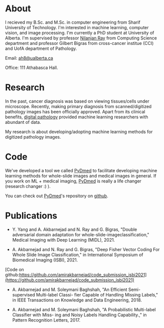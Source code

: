 # About
I recieved my B.Sc. and M.Sc. in computer engineering from Sharif University of Technology.
I'm interested in machine learning, computer vision, and image processing. 
I'm currently a PhD student at University of Alberta.
I'm supervised by
professor [Nilanjan Ray](https://webdocs.cs.ualberta.ca/~nray1/index.html) from Computing Science department
and professor Gilbert Bigras from cross-cancer institue (CCI) and UofA department of Pathology.  


Email: ah8@ualberta.ca


Office: 111 Athabasca Hall. 

# Research
In the past, cancer diagnosis was based on viewing tissues/cells under microscope.
Recently, making primary diagnosis from scanned/digitized pathology images has been officially approved.
Apart from its clinical benefits, [digital pathology](https://en.wikipedia.org/wiki/Digital_pathology)
provided machine learning researchers with abundant of data.

My research is about developing/adopting machine learning methods for digitized pathology images.
        

# Code
We've developed a tool we called [PyDmed](https://github.com/amirakbarnejad/PyDmed) 
to facilitate developing machine learning methods for whole-slide images and medical images in general.
If you work on ML + medical imaging, [PyDmed](https://github.com/amirakbarnejad/PyDmed)
is really a life changer (research changer :) ). 

      
You can check out [PyDmed](https://github.com/amirakbarnejad/PyDmed)'s repository on 
[github](https://github.com/amirakbarnejad/PyDmed).

# Publications

* Y. Yang and A. Akbarnejad and N. Ray and G. Bigras,
"Double adversarial domain adaptation for whole-slide-imageclassification,"
Medical Imaging with Deep Learning (MIDL), 2021.

* A. Akbarnejad and N. Ray and G. Bigras, 
"Deep Fisher Vector Coding For Whole Slide Image Classification," in
International Symposium of Biomedical Imaging (ISBI), 2021. 

[Code on github:https://github.com/amirakbarnejad/code_submission_isbi2021](https://github.com/amirakbarnejad/code_submission_isbi2021)


* A. Akbarnejad and M. Soleymani Baghshah, "An Efficient Semi-supervised Multi-label Classi-
fier Capable of Handling Missing Labels," in 
IEEE Transactions on Knowledge and Data Engineering, 2018.

* A. Akbarnejad and M. Soleymani Baghshah, "A Probabilistic Multi-label Classifier with Miss-
ing and Noisy Labels Handling Capability.," in Pattern Recognition Letters, 2017.
